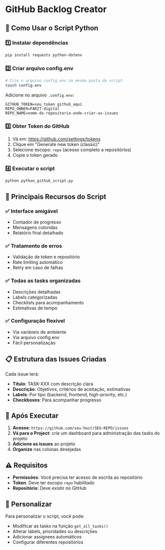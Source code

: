 # GitHub Backlog Creator

## 🚀 Como Usar o Script Python

### 1️⃣ Instalar dependências

```bash
pip install requests python-dotenv
```

### 2️⃣ Criar arquivo config.env

```bash
# Crie o arquivo config.env na mesma pasta do script
touch config.env
```

Adicione no arquivo `.config.env`:

```env
GITHUB_TOKEN=seu_token_github_aqui
REPO_OWNER=FARIT-digital
REPO_NAME=nome-do-repositorio-onde-criar-as-issues
```

### 3️⃣ Obter Token do GitHub

1. Vá em: https://github.com/settings/tokens
2. Clique em "Generate new token (classic)"
3. Selecione escopo: `repo` (acesso completo a repositórios)
4. Copie o token gerado

### 4️⃣ Executar o script

```bash
python python_github_script.py
```

## 🎯 Principais Recursos do Script

### ✅ Interface amigável
- Contador de progresso
- Mensagens coloridas
- Relatório final detalhado

### ✅ Tratamento de erros
- Validação de token e repositório
- Rate limiting automático
- Retry em caso de falhas

### ✅ Todas as tasks organizadas
- Descrições detalhadas
- Labels categorizadas
- Checklists para acompanhamento
- Estimativas de tempo

### ✅ Configuração flexível
- Via variáveis de ambiente
- Via arquivo config.env
- Fácil personalização

## 📋 Estrutura das Issues Criadas

Cada issue terá:

- **Título**: TASK-XXX com descrição clara
- **Descrição**: Objetivos, critérios de aceitação, estimativas
- **Labels**: Por tipo (backend, frontend, high-priority, etc.)
- **Checkboxes**: Para acompanhar progresso

## 🔗 Após Executar

1. **Acesse**: `https://github.com/seu-host/SEU-REPO/issues`
2. **Vá para o Project**: crie um dashboard para administração das tasks do projeto
3. **Adicione as issues** ao projeto
4. **Organize** nas colunas desejadas

## ⚠️ Requisitos

- **Permissões**: Você precisa ter acesso de escrita ao repositório
- **Token**: Deve ter escopo `repo` habilitado
- **Repositório**: Deve existir no GitHub

## 🔧 Personalizar

Para personalizar o script, você pode:

- Modificar as tasks na função `get_all_tasks()`
- Alterar labels, prioridades ou descrições
- Adicionar assignees automáticos
- Configurar diferentes repositórios
